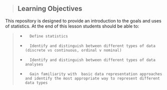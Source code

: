 > ## Learning Objectives
This repository is designed to provide an introduction to the goals and uses of statistics. At the end of this lesson students should be able to:

> *       Define statistics
> *       Identify and distinguish between different types of data (discrete vs continuous, ordinal v nominal)
> *       Identify and distinguish between different types of data analyses
> *       Gain familiarity with  basic data representation approaches and identify the most appropriate way to represent different data types
